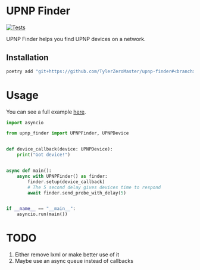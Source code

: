 # UPNP Finder

[![Tests](https://github.com/TylerZeroMaster/upnp-finder/workflows/tests/badge.svg)](https://github.com/TylerZeroMaster/upnp-finder/actions)

UPNP Finder helps you find UPNP devices on a network.

## Installation
```bash
poetry add "git+https://github.com/TylerZeroMaster/upnp-finder#<branch>"
```

# Usage
You can see a full example [here](./upnp_finder/cli.py).
```python
import asyncio

from upnp_finder import UPNPFinder, UPNPDevice


def device_callback(device: UPNPDevice):
    print("Got device!")


async def main():
    async with UPNPFinder() as finder:
        finder.setup(device_callback)
        # The 5 second delay gives devices time to respond
        await finder.send_probe_with_delay(5)


if __name__ == "__main__":
    asyncio.run(main())
```

# TODO
1. Either remove lxml or make better use of it
2. Maybe use an async queue instead of callbacks